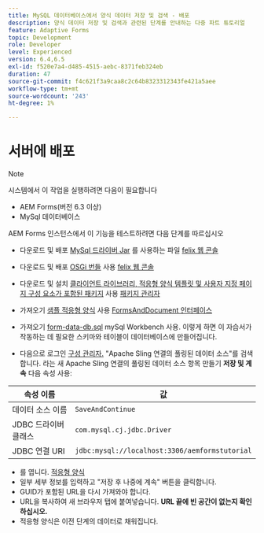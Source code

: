 ```yaml
---
title: MySQL 데이터베이스에서 양식 데이터 저장 및 검색 - 배포
description: 양식 데이터 저장 및 검색과 관련된 단계를 안내하는 다중 파트 튜토리얼
feature: Adaptive Forms
topic: Development
role: Developer
level: Experienced
version: 6.4,6.5
exl-id: f520e7a4-d485-4515-aebc-8371feb324eb
duration: 47
source-git-commit: f4c621f3a9caa8c2c64b8323312343fe421a5aee
workflow-type: tm+mt
source-wordcount: '243'
ht-degree: 1%

---
```


# 서버에 배포

>[!NOTE]
>
>시스템에서 이 작업을 실행하려면 다음이 필요합니다
>
>* AEM Forms(버전 6.3 이상)
>* MySql 데이터베이스

AEM Forms 인스턴스에서 이 기능을 테스트하려면 다음 단계를 따르십시오

* 다운로드 및 배포 [MySql 드라이버 Jar](assets/mysqldriver.jar) 를 사용하는 파일 [felix 웹 콘솔](http://localhost:4502/system/console/bundles)
* 다운로드 및 배포 [OSGi 번들](assets/SaveAndContinue.SaveAndContinue.core-1.0-SNAPSHOT.jar) 사용 [felix 웹 콘솔](http://localhost:4502/system/console/bundles)
* 다운로드 및 설치 [클라이언트 라이브러리, 적응형 양식 템플릿 및 사용자 지정 페이지 구성 요소가 포함된 패키지](assets/store-and-fetch-af-with-data.zip) 사용 [패키지 관리자](http://localhost:4502/crx/packmgr/index.jsp)
* 가져오기 [샘플 적응형 양식](assets/sample-adaptive-form.zip) 사용 [FormsAndDocument 인터페이스](http://localhost:4502/aem/forms.html/content/dam/formsanddocuments)

* 가져오기 [form-data-db.sql](assets/form-data-db.sql) mySql Workbench 사용. 이렇게 하면 이 자습서가 작동하는 데 필요한 스키마와 테이블이 데이터베이스에 만들어집니다.
* 다음으로 로그인 [구성 관리자.](http://localhost:4502/system/console/configMgr) &quot;Apache Sling 연결의 풀링된 데이터 소스&quot;를 검색합니다. 라는 새 Apache Sling 연결의 풀링된 데이터 소스 항목 만들기 **저장 및 계속** 다음 속성 사용:

| 속성 이름 | 값 |
| ------------------------|---------------------------------------|
| 데이터 소스 이름 | `SaveAndContinue` |
| JDBC 드라이버 클래스 | `com.mysql.cj.jdbc.Driver` |
| JDBC 연결 URI | `jdbc:mysql://localhost:3306/aemformstutorial` |

* 를 엽니다. [적응형 양식](http://localhost:4502/content/dam/formsanddocuments/demostoreandretrieveformdata/jcr:content?wcmmode=disabled)
* 일부 세부 정보를 입력하고 &quot;저장 후 나중에 계속&quot; 버튼을 클릭합니다.
* GUID가 포함된 URL을 다시 가져와야 합니다.
* URL을 복사하여 새 브라우저 탭에 붙여넣습니다. **URL 끝에 빈 공간이 없는지 확인하십시오.**
* 적응형 양식은 이전 단계의 데이터로 채워집니다.
